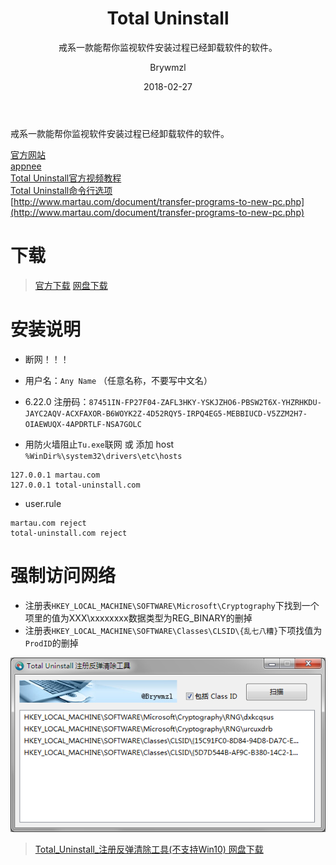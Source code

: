 ﻿---
layout:     post
title:      Total Uninstall
subtitle:   戒系一款能帮你监视软件安装过程已经卸载软件的软件。
date:       2018-02-27
author:     Brywmzl
header-img: img/Total_Uninstall/bg.jpg
catalog: true
tags:
    - Total Uninstall
---
戒系一款能帮你监视软件安装过程已经卸载软件的软件。

<!--more-->

[官方网站](https://martau.com)  
[appnee](http://appnee.com/total-Uninstall)  
[Total Uninstall官方视频教程](http://www.martau.com/uninstaller-video-tutorials.php)  
[Total Uninstall命令行选项](http://www.martau.com/document/total-uninstall-command-line.php)  
[http://www.martau.com/document/transfer-programs-to-new-pc.php](http://www.martau.com/document/transfer-programs-to-new-pc.php)

# 下载
> [官方下载](https://www.martau.com/uninstaller-download.php)
> [网盘下载](https://pan.baidu.com/s/1jJBMB22)

# 安装说明
* 断网！！！
* 用户名：`Any Name` （任意名称，不要写中文名）
* 6.22.0 注册码：`87451IN-FP27F04-ZAFL3HKY-YSKJZHO6-PBSW2T6X-YHZRHKDU-JAYC2AQV-ACXFAXOR-B6WOYK2Z-4D52RQY5-IRPQ4EG5-MEBBIUCD-V5ZZM2H7-OIAEWUQX-4APDRTLF-NSA7GOLC`

* 用防火墙阻止`Tu.exe`联网 或 添加 host `%WinDir%\system32\drivers\etc\hosts`
```
127.0.0.1 martau.com
127.0.0.1 total-uninstall.com
```
* user.rule
```
martau.com reject
total-uninstall.com reject
```

# 强制访问网络
* 注册表`HKEY_LOCAL_MACHINE\SOFTWARE\Microsoft\Cryptography`下找到一个项里的值为XXX\\xxxxxxxx数据类型为REG_BINARY的删掉
* 注册表`HKEY_LOCAL_MACHINE\SOFTWARE\Classes\CLSID\{乱七八糟}`下项找值为`ProdID`的删掉

![](https://github.com/Brywmzl/Brywmzl.github.io/raw/master/img/Total_Uninstall/3.png)  
> [Total_Uninstall_注册反弹清除工具(不支持Win10) 网盘下载](http://pan.ccav1.me/lanzou.php?type=down&url=https://pan.lanzou.com/i0kdgqf)  